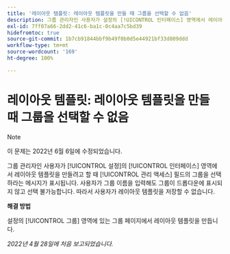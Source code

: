 ```yaml
---
title: '레이아웃 템플릿: 레이아웃 템플릿을 만들 때 그룹을 선택할 수 없음'
description: 그룹 관리자인 사용자가 설정의 [!UICONTROL 인터페이스] 영역에서 레이아웃 템플릿을 만들려고 할 때 [!UICONTROL 관리 액세스] 필드의 그룹을 선택하라는 메시지가 표시됩니다. 사용자가 그룹 이름을 입력해도 그룹이 드롭다운에 표시되지 않고 선택 불가능합니다. 따라서 사용자가 레이아웃 템플릿을 저장할 수 없습니다.
exl-id: 7ff07a66-2dd2-41c6-ba1c-0c4aa7c5bd39
hidefromtoc: true
source-git-commit: 1b7cb91844bbf9b49f0b0d5e44921bf33d809ddd
workflow-type: tm+mt
source-wordcount: '169'
ht-degree: 100%

---
```


# 레이아웃 템플릿: 레이아웃 템플릿을 만들 때 그룹을 선택할 수 없음

>[!NOTE]
>
>이 문제는 2022년 6월 6일에 수정되었습니다.

그룹 관리자인 사용자가 [!UICONTROL 설정]의 [!UICONTROL 인터페이스] 영역에서 레이아웃 템플릿을 만들려고 할 때 [!UICONTROL 관리 액세스] 필드의 그룹을 선택하라는 메시지가 표시됩니다. 사용자가 그룹 이름을 입력해도 그룹이 드롭다운에 표시되지 않고 선택 불가능합니다. 따라서 사용자가 레이아웃 템플릿을 저장할 수 없습니다.

**해결 방법**

설정의 [!UICONTROL 그룹] 영역에 있는 그룹 페이지에서 레이아웃 템플릿을 만듭니다.

_2022년 4월 28일에 처음 보고되었습니다._
